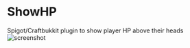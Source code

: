 # ShowHP
Spigot/Craftbukkit plugin to show player HP above their heads
![screenshot](https://cdn.discordapp.com/attachments/1024850990761005096/1045120995226288169/Untitled.png)
